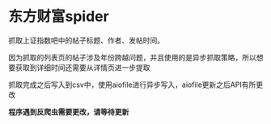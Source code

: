 # 东方财富spider

抓取上证指数吧中的帖子标题、作者、发帖时间。

因为抓取的列表页的帖子涉及年份跨越问题，并且使用的是异步抓取策略，所以想要获取到详细时间还需要从详情页进一步提取

抓取完成之后写入到csv中，使用aiofile进行异步写入，aiofile更新之后API有所更改

**程序遇到反爬虫需要更改，请等待更新**
